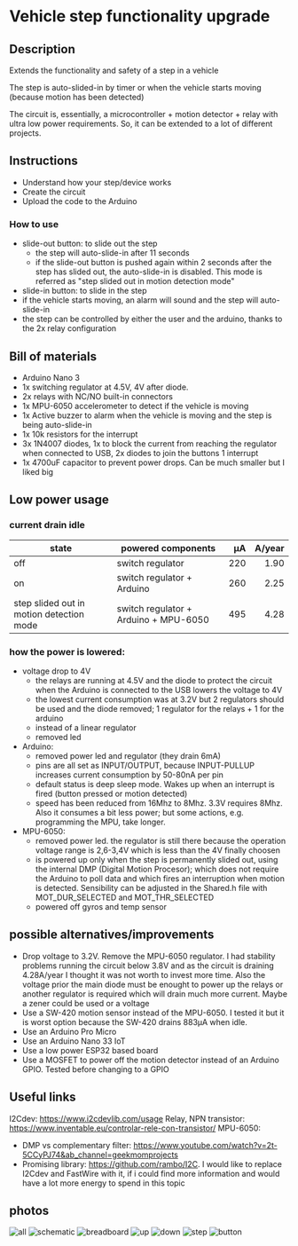 # Vehicle step functionality upgrade

## Description
Extends the functionality and safety of a step in a vehicle

The step is auto-slided-in by timer or when the vehicle starts moving (because motion has been detected)

The circuit is, essentially, a microcontroller + motion detector + relay with ultra low power requirements. So, it can be extended to a lot of different projects.

## Instructions
- Understand how your step/device works
- Create the circuit
- Upload the code to the Arduino

### How to use
- slide-out button: to slide out the step
  - the step will auto-slide-in after 11 seconds
  - if the slide-out button is pushed again within 2 seconds after the step has slided out, the auto-slide-in is disabled. This mode is referred as "step slided out in motion detection mode"
- slide-in button: to slide in the step
- if the vehicle starts moving, an alarm will sound and the step will auto-slide-in
- the step can be controlled by either the user and the arduino, thanks to the 2x relay configuration

## Bill of materials
- Arduino Nano 3
- 1x switching regulator at 4.5V, 4V after diode.
- 2x relays with NC/NO built-in connectors
- 1x MPU-6050 accelerometer to detect if the vehicle is moving
- 1x Active buzzer to alarm when the vehicle is moving and the step is being auto-slide-in
- 1x 10k resistors for the interrupt
- 3x 1N4007 diodes, 1x to block the current from reaching the regulator when connected to USB, 2x diodes to join the buttons 1 interrupt
- 1x 4700uF capacitor to prevent power drops. Can be much smaller but I liked big

## Low power usage

### current drain idle
| state                                    | powered components                    |   µA | A/year |
| ---------------------------------------- | ------------------------------------- | ---: | -----: |
| off                                      | switch regulator                      |  220 |   1.90 |
| on                                       | switch regulator + Arduino            |  260 |   2.25 |
| step slided out in motion detection mode | switch regulator + Arduino + MPU-6050 |  495 |   4.28 |

### how the power is lowered:

- voltage drop to 4V
  - the relays are running at 4.5V and the diode to protect the circuit when the Arduino is connected to the USB lowers the voltage to 4V
  - the lowest current consumption was at 3.2V but 2 regulators should be used and the diode removed; 1 regulator for the relays + 1 for the arduino
  - instead of a linear regulator
  - removed led
- Arduino:
  - removed power led and regulator (they drain 6mA)
  - pins are all set as INPUT/OUTPUT, because INPUT-PULLUP increases current consumption by 50-80nA per pin
  - default status is deep sleep mode. Wakes up when an interrupt is fired (button pressed or motion detected)
  - speed has been reduced from 16Mhz to 8Mhz. 3.3V requires 8Mhz. Also it consumes a bit less power; but some actions, e.g. programming the MPU, take longer.
- MPU-6050:
  - removed power led. the regulator is still there because the operation voltage range is 2,6-3,4V which is less than the 4V finally choosen
  - is powered up only when the step is permanently slided out, using the internal DMP (Digital Motion Procesor); which does not require the Arduino to poll data and which fires an interruption when motion is detected. Sensibility can be adjusted in the Shared.h file with MOT_DUR_SELECTED and MOT_THR_SELECTED
  - powered off gyros and temp sensor

## possible alternatives/improvements
- Drop voltage to 3.2V. Remove the MPU-6050 regulator. I had stability problems running the circuit below 3.8V and as the circuit is draining 4.28A/year I thought it was not worth to invest more time. Also the voltage prior the main diode must be enought to power up the relays or another regulator is required which will drain much more current. Maybe a zener could be used or a voltage
- Use a SW-420 motion sensor instead of the MPU-6050. I tested it but it is worst option because the SW-420 drains 883µA when idle.
- Use an Arduino Pro Micro
- Use an Arduino Nano 33 IoT
- Use a low power ESP32 based board
- Use a MOSFET to power off the motion detector instead of an Arduino GPIO. Tested before changing to a GPIO

## Useful links

I2Cdev: https://www.i2cdevlib.com/usage
Relay, NPN transistor: https://www.inventable.eu/controlar-rele-con-transistor/
MPU-6050:
  - DMP vs complementary filter: https://www.youtube.com/watch?v=2t-5CCyPJ74&ab_channel=geekmomprojects
  - Promising library: https://github.com/rambo/I2C. I would like to replace I2Cdev and FastWire with it, if i could find more information and would have a lot more energy to spend in this topic

## photos
![all](images/all.jpg)
![schematic](images/schematic.jpg)
![breadboard](images/breadboard.jpg)
![up](images/up.jpg)
![down](images/down.jpg)
![step](images/step.jpg)
![button](images/button.jpg)
